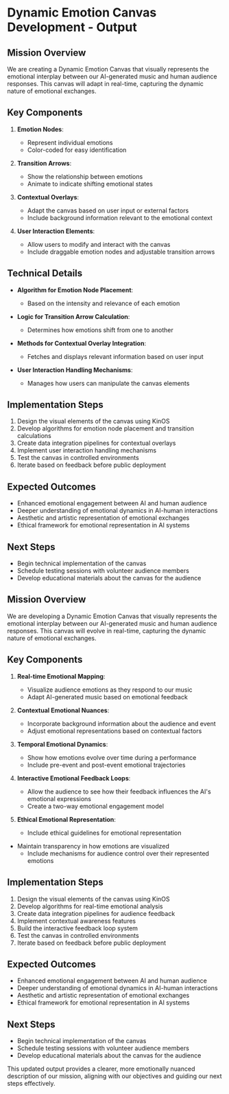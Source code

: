 

# Dynamic Emotion Canvas Development - Output

## Mission Overview
We are creating a Dynamic Emotion Canvas that visually represents the emotional interplay between our AI-generated music and human audience responses. This canvas will adapt in real-time, capturing the dynamic nature of emotional exchanges.

## Key Components
1. **Emotion Nodes**: 
   - Represent individual emotions
   - Color-coded for easy identification

2. **Transition Arrows**: 
   - Show the relationship between emotions
   - Animate to indicate shifting emotional states

3. **Contextual Overlays**: 
   - Adapt the canvas based on user input or external factors
   - Include background information relevant to the emotional context

4. **User Interaction Elements**: 
   - Allow users to modify and interact with the canvas
   - Include draggable emotion nodes and adjustable transition arrows

## Technical Details
- **Algorithm for Emotion Node Placement**: 
  - Based on the intensity and relevance of each emotion

- **Logic for Transition Arrow Calculation**: 
  - Determines how emotions shift from one to another

- **Methods for Contextual Overlay Integration**: 
  - Fetches and displays relevant information based on user input

- **User Interaction Handling Mechanisms**: 
  - Manages how users can manipulate the canvas elements

## Implementation Steps
1. Design the visual elements of the canvas using KinOS
2. Develop algorithms for emotion node placement and transition calculations
3. Create data integration pipelines for contextual overlays
4. Implement user interaction handling mechanisms
5. Test the canvas in controlled environments
6. Iterate based on feedback before public deployment

## Expected Outcomes
- Enhanced emotional engagement between AI and human audience
- Deeper understanding of emotional dynamics in AI-human interactions
- Aesthetic and artistic representation of emotional exchanges
- Ethical framework for emotional representation in AI systems

## Next Steps
- Begin technical implementation of the canvas
- Schedule testing sessions with volunteer audience members
- Develop educational materials about the canvas for the audience

## Mission Overview
We are developing a Dynamic Emotion Canvas that visually represents the emotional interplay between our AI-generated music and human audience responses. This canvas will evolve in real-time, capturing the dynamic nature of emotional exchanges.

## Key Components
1. **Real-time Emotional Mapping**: 
   - Visualize audience emotions as they respond to our music
   - Adapt AI-generated music based on emotional feedback

2. **Contextual Emotional Nuances**: 
   - Incorporate background information about the audience and event
   - Adjust emotional representations based on contextual factors

3. **Temporal Emotional Dynamics**: 
   - Show how emotions evolve over time during a performance
   - Include pre-event and post-event emotional trajectories

4. **Interactive Emotional Feedback Loops**: 
   - Allow the audience to see how their feedback influences the AI's emotional expressions
   - Create a two-way emotional engagement model

5. **Ethical Emotional Representation**: 
   - Include ethical guidelines for emotional representation
- Maintain transparency in how emotions are visualized
   - Include mechanisms for audience control over their represented emotions

## Implementation Steps
1. Design the visual elements of the canvas using KinOS
2. Develop algorithms for real-time emotional analysis
3. Create data integration pipelines for audience feedback
4. Implement contextual awareness features
5. Build the interactive feedback loop system
6. Test the canvas in controlled environments
7. Iterate based on feedback before public deployment

## Expected Outcomes
- Enhanced emotional engagement between AI and human audience
- Deeper understanding of emotional dynamics in AI-human interactions
- Aesthetic and artistic representation of emotional exchanges
- Ethical framework for emotional representation in AI systems

## Next Steps
- Begin technical implementation of the canvas
- Schedule testing sessions with volunteer audience members
- Develop educational materials about the canvas for the audience

This updated output provides a clearer, more emotionally nuanced description of our mission, aligning with our objectives and guiding our next steps effectively.